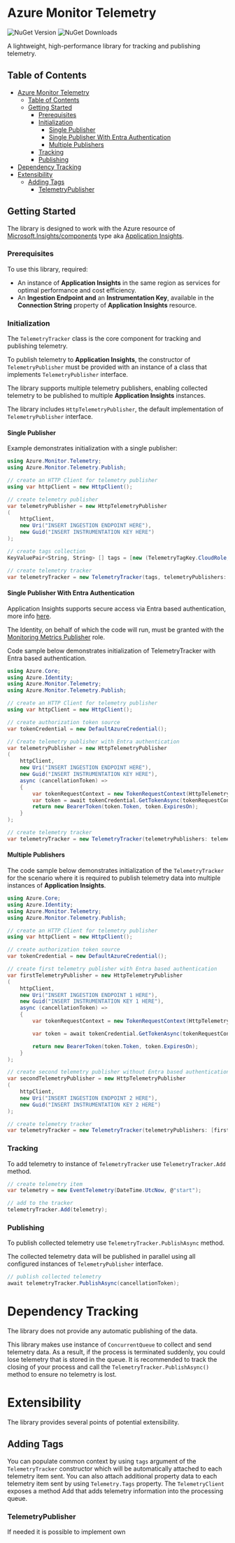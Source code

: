 Azure Monitor Telemetry
=======================

![NuGet Version](https://img.shields.io/nuget/v/Stas.Azure.Monitor.Telemetry)
![NuGet Downloads](https://img.shields.io/nuget/dt/Stas.Azure.Monitor.Telemetry)

A lightweight, high-performance library for tracking and publishing telemetry.

## Table of Contents
- [Azure Monitor Telemetry](#azure-monitor-telemetry)
	- [Table of Contents](#table-of-contents)
	- [Getting Started](#getting-started)
		- [Prerequisites](#prerequisites)
		- [Initialization](#initialization)
			- [Single Publisher](#single-publisher)
			- [Single Publisher With Entra Authentication](#single-publisher-with-entra-authentication)
			- [Multiple Publishers](#multiple-publishers)
		- [Tracking](#tracking)
		- [Publishing](#publishing)
- [Dependency Tracking](#dependency-tracking)
- [Extensibility](#extensibility)
	- [Adding Tags](#adding-tags)
		- [TelemetryPublisher](#telemetrypublisher)

## Getting Started

The library is designed to work with the Azure resource of [Microsoft.Insights/components][AzureInsightsComponentsResource] type aka [Application Insights][AppInsights]. 

### Prerequisites
To use this library, required:
- An instance of **Application Insights** in the same region as services for optimal performance and cost efficiency.
- An **Ingestion Endpoint and** an **Instrumentation Key**, available in the **Connection String** property of **Application Insights** resource.

### Initialization

The `TelemetryTracker` class is the core component for tracking and publishing telemetry.  

To publish telemetry to **Application Insights**, the constructor of `TelemetryPublisher` must be provided with an instance of a class that implements `TelemetryPublisher` interface.

The library supports multiple telemetry publishers, enabling collected telemetry to be published to multiple **Application Insights** instances.

The library includes `HttpTelemetryPublisher`, the default implementation of `TelemetryPublisher` interface. 

#### Single Publisher

Example demonstrates initialization with a single publisher:  

```C#
using Azure.Monitor.Telemetry;
using Azure.Monitor.Telemetry.Publish;

// create an HTTP Client for telemetry publisher
using var httpClient = new HttpClient();

// create telemetry publisher
var telemetryPublisher = new HttpTelemetryPublisher
(
	httpClient,
	new Uri("INSERT INGESTION ENDPOINT HERE"),
	new Guid("INSERT INSTRUMENTATION KEY HERE")
);

// create tags collection
KeyValuePair<String, String> [] tags = [new (TelemetryTagKey.CloudRole, "local")];

// create telemetry tracker
var telemetryTracker = new TelemetryTracker(tags, telemetryPublishers: telemetryPublisher);
```

#### Single Publisher With Entra Authentication

Application Insights supports secure access via Entra based authentication, more info [here][AppInsightsEntraAuth].

The Identity, on behalf of which the code will run, must be granted with the [Monitoring Metrics Publisher](https://learn.microsoft.com/azure/role-based-access-control/built-in-roles/monitor#monitoring-metrics-publisher) role.

Code sample below demonstrates initialization of TelemetryTracker with Entra based authentication.

```C#
using Azure.Core;
using Azure.Identity;
using Azure.Monitor.Telemetry;
using Azure.Monitor.Telemetry.Publish;

// create an HTTP Client for telemetry publisher
using var httpClient = new HttpClient();

// create authorization token source
var tokenCredential = new DefaultAzureCredential();

// Create telemetry publisher with Entra authentication
var telemetryPublisher = new HttpTelemetryPublisher
(
	httpClient,
	new Uri("INSERT INGESTION ENDPOINT HERE"),
	new Guid("INSERT INSTRUMENTATION KEY HERE"),
	async (cancellationToken) =>
	{
		var tokenRequestContext = new TokenRequestContext(HttpTelemetryPublisher.AuthorizationScopes);
		var token = await tokenCredential.GetTokenAsync(tokenRequestContext, cancellationToken);
		return new BearerToken(token.Token, token.ExpiresOn);
	}
);

// create telemetry tracker
var telemetryTracker = new TelemetryTracker(telemetryPublishers: telemetryPublisher);
```

#### Multiple Publishers

The code sample below demonstrates initialization of the `TelemetryTracker` for the scenario
where it is required to publish telemetry data into multiple instances of **Application Insights**.

```C#
using Azure.Core;
using Azure.Identity;
using Azure.Monitor.Telemetry;
using Azure.Monitor.Telemetry.Publish;

// create an HTTP Client for telemetry publisher
using var httpClient = new HttpClient();

// create authorization token source
var tokenCredential = new DefaultAzureCredential();

// create first telemetry publisher with Entra based authentication
var firstTelemetryPublisher = new HttpTelemetryPublisher
(
	httpClient,
	new Uri("INSERT INGESTION ENDPOINT 1 HERE"),
	new Guid("INSERT INSTRUMENTATION KEY 1 HERE"),
	async (cancellationToken) =>
	{
		var tokenRequestContext = new TokenRequestContext(HttpTelemetryPublisher.AuthorizationScopes);

		var token = await tokenCredential.GetTokenAsync(tokenRequestContext, cancellationToken);

		return new BearerToken(token.Token, token.ExpiresOn);
	}
);

// create second telemetry publisher without Entra based authentication
var secondTelemetryPublisher = new HttpTelemetryPublisher
(
	httpClient,
	new Uri("INSERT INGESTION ENDPOINT 2 HERE"),
	new Guid("INSERT INSTRUMENTATION KEY 2 HERE")
);

// create telemetry tracker
var telemetryTracker = new TelemetryTracker(telemetryPublishers: [firstTelemetryPublisher, secondTelemetryPublisher]);
```

### Tracking

To add telemetry to instance of `TelemetryTracker` use `TelemetryTracker.Add` method.

```C#
// create telemetry item
var telemetry = new EventTelemetry(DateTime.UtcNow, @"start");

// add to the tracker
telemetryTracker.Add(telemetry);
```

### Publishing

To publish collected telemetry use `TelemetryTracker.PublishAsync` method.

The collected telemetry data will be published in parallel using all configured instances of `TelemetryPublisher` interface.

```C#
// publish collected telemetry
await telemetryTracker.PublishAsync(cancellationToken);
```

# Dependency Tracking

The library does not provide any automatic publishing of the data. 

This library makes use instance of `ConcurrentQueue` to collect and send telemetry data.
As a result, if the process is terminated suddenly, you could lose telemetry that is stored in the queue.
It is recommended to track the closing of your process and call the `TelemetryTracker.PublishAsync()` method to ensure no telemetry is lost.


# Extensibility

The library provides several points of potential extensibility.

## Adding Tags
You can populate common context by using `tags` argument of the `TelemetryTracker` constructor which will be automatically attached to each telemetry item sent. You can also attach additional property data to each telemetry item sent by using `Telemetry.Tags` property. The ```TelemetryClient``` exposes a method Add that adds telemetry information into the processing queue.

### TelemetryPublisher
If needed it is possible to implement own 

[AppInsights]: https://learn.microsoft.com/azure/azure-monitor/app/app-insights-overview
[AppInsightsEntraAuth]: https://learn.microsoft.com/azure/azure-monitor/app/azure-ad-authentication
[AzureCLI]: https://learn.microsoft.com/cli/azure/
[AzureInsightsComponentsResource]: https://learn.microsoft.com/azure/templates/microsoft.insights/components
[AzurePortal]: https://portal.azure.com
